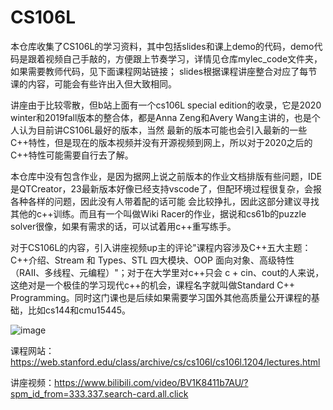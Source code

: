 # CS106L

本仓库收集了CS106L的学习资料，其中包括slides和课上demo的代码，demo代码是跟着视频自己手敲的，方便跟上节奏学习，详情见仓库mylec_code文件夹，如果需要教师代码，见下面课程网站链接；
slides根据课程讲座整合对应了每节课的内容，可能会有些许出入但大致相同。

讲座由于比较零散，但b站上面有一个cs106L special edition的收录，它是2020 winter和2019fall版本的整合体，都是Anna Zeng和Avery Wang主讲的，也是个人认为目前讲CS106L最好的版本，当然
最新的版本可能也会引入最新的一些C++特性，但是现在的版本视频并没有开源视频到网上，所以对于2020之后的C++特性可能需要自行去了解。

本仓库中没有包含作业，是因为据网上说之前版本的作业文档排版有些问题，IDE是QTCreator，23最新版本好像已经支持vscode了，但配环境过程很复杂，会报各种各样的问题，因此没有人带着配的话可能
会比较挣扎，因此这部分建议寻找其他的c++训练。而且有一个叫做Wiki Racer的作业，据说和cs61b的puzzle solver很像，如果有需求的话，可以试着用c++重写练手。

对于CS106L的内容，引入讲座视频up主的评论"课程内容涉及C++五大主题：C++介绍、Stream 和 Types、STL 四大模块、OOP 面向对象、高级特性（RAII、多线程、元编程）"；对于在大学里对c++只会
c + cin、cout的人来说，这绝对是一个极佳的学习现代c++的机会，课程名字就叫做Standard C++ Programming。同时这门课也是后续如果需要学习国外其他高质量公开课程的基础，比如cs144和cmu15445。

![image](https://github.com/cscourage/CS106L/assets/110170603/a6dbb6b0-3a9e-4696-86bd-e8f8dfaa235b)


课程网站：https://web.stanford.edu/class/archive/cs/cs106l/cs106l.1204/lectures.html

讲座视频：https://www.bilibili.com/video/BV1K8411b7AU/?spm_id_from=333.337.search-card.all.click

